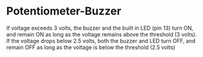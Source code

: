 # Potentiometer-Buzzer
If voltage exceeds 3 volts, the buzzer and the built in LED (pin 13) turn ON, and remain ON as long as the voltage remains above the threshold (3 volts). If the voltage drops below 2.5 volts, both the buzzer and LED turn OFF, and remain OFF as long as the voltage is below the threshold (2.5 volts)
